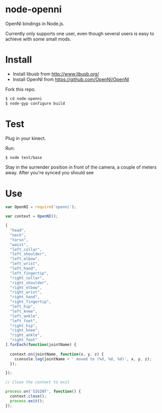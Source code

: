 # node-openni

OpenNI bindings in Node.js.

Currently only supports one user, even though several users is easy to achieve with some small mods.

# Install

* Install libusb from http://www.libusb.org/
* Install OpenNI from https://github.com/OpenNI/OpenNI

Fork this repo.

```bash
$ cd node-openni
$ node-gyp configure build
```

# Test

Plug in your kinect.

Run:

```bash
$ node test/base
```

Stay in the surrender position in front of the camera, a couple of meters away.
After you're synced you should see 

# Use

```js
var OpenNI = require('openni');

var context = OpenNI();

[
  "head",
  "neck",
  "torso",
  "waist",
  "left_collar",
  "left_shoulder",
  "left_elbow",
  "left_wrist",
  "left_hand",
  "left_fingertip",
  "right_collar",
  "right_shoulder",
  "right_elbow",
  "right_wrist",
  "right_hand",
  "right_fingertip",
  "left_hip",
  "left_knee",
  "left_ankle",
  "left_foot",
  "right_hip",
  "right_knee",
  "right_ankle",
  "right_foot"
].forEach(function(jointName) {
  
  context.on(jointName, function(x, y, z) {
    cconsole.log(jointName + ' moved to (%d, %d, %d)', x, y, z);
  });

});

// Close the context to exit

process.on('SIGINT', function() {
  context.close();
  process.exit();  
});

```